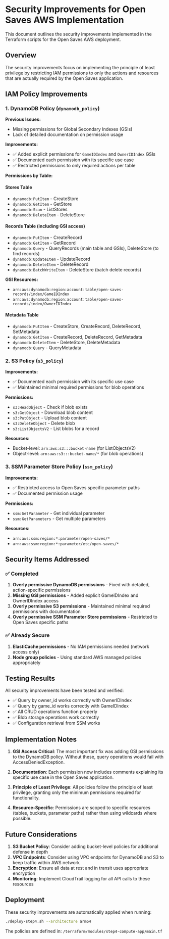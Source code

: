 # Security Improvements for Open Saves AWS Implementation

This document outlines the security improvements implemented in the Terraform scripts for the Open Saves AWS deployment.

## Overview

The security improvements focus on implementing the principle of least privilege by restricting IAM permissions to only the actions and resources that are actually required by the Open Saves application.

## IAM Policy Improvements

### 1. DynamoDB Policy (`dynamodb_policy`)

**Previous Issues:**
- Missing permissions for Global Secondary Indexes (GSIs)
- Lack of detailed documentation on permission usage

**Improvements:**
- ✅ Added explicit permissions for `GameIDIndex` and `OwnerIDIndex` GSIs
- ✅ Documented each permission with its specific use case
- ✅ Restricted permissions to only required actions per table

**Permissions by Table:**

#### Stores Table
- `dynamodb:PutItem` - CreateStore
- `dynamodb:GetItem` - GetStore  
- `dynamodb:Scan` - ListStores
- `dynamodb:DeleteItem` - DeleteStore

#### Records Table (including GSI access)
- `dynamodb:PutItem` - CreateRecord
- `dynamodb:GetItem` - GetRecord
- `dynamodb:Query` - QueryRecords (main table and GSIs), DeleteStore (to find records)
- `dynamodb:UpdateItem` - UpdateRecord
- `dynamodb:DeleteItem` - DeleteRecord
- `dynamodb:BatchWriteItem` - DeleteStore (batch delete records)

**GSI Resources:**
- `arn:aws:dynamodb:region:account:table/open-saves-records/index/GameIDIndex`
- `arn:aws:dynamodb:region:account:table/open-saves-records/index/OwnerIDIndex`

#### Metadata Table
- `dynamodb:PutItem` - CreateStore, CreateRecord, DeleteRecord, SetMetadata
- `dynamodb:GetItem` - CreateRecord, DeleteRecord, GetMetadata
- `dynamodb:DeleteItem` - DeleteStore, DeleteMetadata
- `dynamodb:Query` - QueryMetadata

### 2. S3 Policy (`s3_policy`)

**Improvements:**
- ✅ Documented each permission with its specific use case
- ✅ Maintained minimal required permissions for blob operations

**Permissions:**
- `s3:HeadObject` - Check if blob exists
- `s3:GetObject` - Download blob content
- `s3:PutObject` - Upload blob content
- `s3:DeleteObject` - Delete blob
- `s3:ListObjectsV2` - List blobs for a record

**Resources:**
- Bucket-level: `arn:aws:s3:::bucket-name` (for ListObjectsV2)
- Object-level: `arn:aws:s3:::bucket-name/*` (for blob operations)

### 3. SSM Parameter Store Policy (`ssm_policy`)

**Improvements:**
- ✅ Restricted access to Open Saves specific parameter paths
- ✅ Documented permission usage

**Permissions:**
- `ssm:GetParameter` - Get individual parameter
- `ssm:GetParameters` - Get multiple parameters

**Resources:**
- `arn:aws:ssm:region:*:parameter/open-saves/*`
- `arn:aws:ssm:region:*:parameter/etc/open-saves/*`

## Security Items Addressed

### ✅ Completed
1. **Overly permissive DynamoDB permissions** - Fixed with detailed, action-specific permissions
2. **Missing GSI permissions** - Added explicit GameIDIndex and OwnerIDIndex access
3. **Overly permissive S3 permissions** - Maintained minimal required permissions with documentation
4. **Overly permissive SSM Parameter Store permissions** - Restricted to Open Saves specific paths

### ✅ Already Secure
1. **ElastiCache permissions** - No IAM permissions needed (network access only)
2. **Node group policies** - Using standard AWS managed policies appropriately

## Testing Results

All security improvements have been tested and verified:

- ✅ Query by owner_id works correctly with OwnerIDIndex
- ✅ Query by game_id works correctly with GameIDIndex  
- ✅ All CRUD operations function properly
- ✅ Blob storage operations work correctly
- ✅ Configuration retrieval from SSM works

## Implementation Notes

1. **GSI Access Critical**: The most important fix was adding GSI permissions to the DynamoDB policy. Without these, query operations would fail with AccessDeniedException.

2. **Documentation**: Each permission now includes comments explaining its specific use case in the Open Saves application.

3. **Principle of Least Privilege**: All policies follow the principle of least privilege, granting only the minimum permissions required for functionality.

4. **Resource-Specific**: Permissions are scoped to specific resources (tables, buckets, parameter paths) rather than using wildcards where possible.

## Future Considerations

1. **S3 Bucket Policy**: Consider adding bucket-level policies for additional defense in depth
2. **VPC Endpoints**: Consider using VPC endpoints for DynamoDB and S3 to keep traffic within AWS network
3. **Encryption**: Ensure all data at rest and in transit uses appropriate encryption
4. **Monitoring**: Implement CloudTrail logging for all API calls to these resources

## Deployment

These security improvements are automatically applied when running:
```bash
./deploy-step4.sh --architecture arm64
```

The policies are defined in:
`/terraform/modules/step4-compute-app/main.tf`
